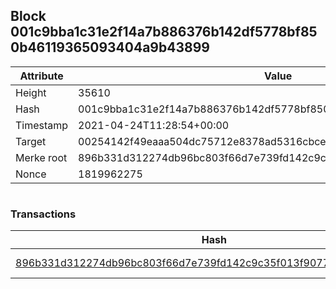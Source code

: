 ## Block 001c9bba1c31e2f14a7b886376b142df5778bf850b46119365093404a9b43899

Attribute | Value
--- | ---
Height | 35610
Hash | 001c9bba1c31e2f14a7b886376b142df5778bf850b46119365093404a9b43899
Timestamp | 2021-04-24T11:28:54+00:00
Target | 00254142f49eaaa504dc75712e8378ad5316cbcead634704b3734b6271167cc4
Merke root | 896b331d312274db96bc803f66d7e739fd142c9c35f013f9077db35093933961
Nonce | 1819962275

```

```

### Transactions

Hash | Amount
--- | ---
[896b331d312274db96bc803f66d7e739fd142c9c35f013f9077db35093933961](896b331d312274db96bc803f66d7e739fd142c9c35f013f9077db35093933961.md) | 10.00000000 SKEPTI 
